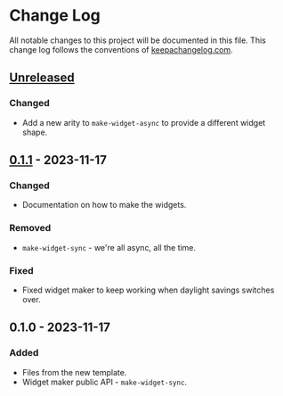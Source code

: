 # Change Log
All notable changes to this project will be documented in this file. This change log follows the conventions of [keepachangelog.com](http://keepachangelog.com/).

## [Unreleased]
### Changed
- Add a new arity to `make-widget-async` to provide a different widget shape.

## [0.1.1] - 2023-11-17
### Changed
- Documentation on how to make the widgets.

### Removed
- `make-widget-sync` - we're all async, all the time.

### Fixed
- Fixed widget maker to keep working when daylight savings switches over.

## 0.1.0 - 2023-11-17
### Added
- Files from the new template.
- Widget maker public API - `make-widget-sync`.

[Unreleased]: https://sourcehost.site/your-name/kwic-clj/compare/0.1.1...HEAD
[0.1.1]: https://sourcehost.site/your-name/kwic-clj/compare/0.1.0...0.1.1

